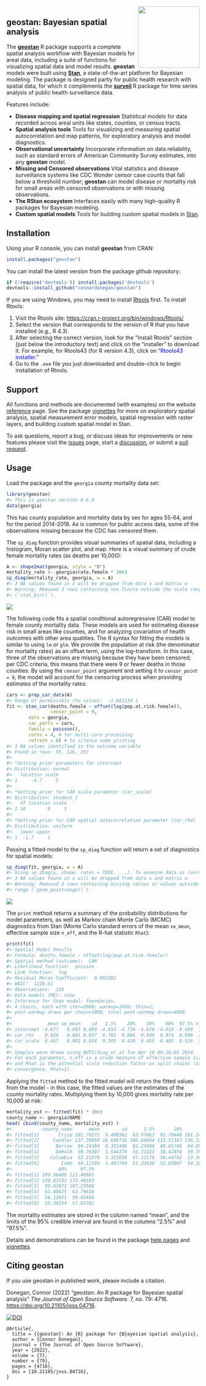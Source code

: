
<!-- README.md is generated from README.Rmd. Please edit that file -->

<img src="man/figures/logo.png" align="right" width="160" />

## geostan: Bayesian spatial analysis

The [**geostan**](https://connordonegan.github.io/geostan/) R package
supports a complete spatial analysis workflow with Bayesian models for
areal data, including a suite of functions for visualizing spatial data
and model results. **geostan** models were built using
[**Stan**](https://mc-stan.org), a state-of-the-art platform for
Bayesian modeling. The package is designed partly for public health
research with spatial data, for which it complements the
[**surveil**](https://connordonegan.github.io/surveil/) R package for
time series analysis of public health surveillance data.

Features include:

  - **Disease mapping and spatial regression** Statistical models for
    data recorded across areal units like states, counties, or census
    tracts.
  - **Spatial analysis tools** Tools for visualizing and measuring
    spatial autocorrelation and map patterns, for exploratory analysis
    and model diagnostics.  
  - **Observational uncertainty** Incorporate information on data
    reliability, such as standard errors of American Community Survey
    estimates, into any **geostan** model.
  - **Missing and Censored observations** Vital statistics and disease
    surveillance systems like CDC Wonder censor case counts that fall
    below a threshold number; **geostan** can model disease or mortality
    risk for small areas with censored observations or with missing
    observations.
  - **The RStan ecosystem** Interfaces easily with many high-quality R
    packages for Bayesian modeling.
  - **Custom spatial models** Tools for building custom spatial models
    in [Stan](https://mc-stan.org/).

## Installation

Using your R console, you can install **geostan** from CRAN:

``` r
install.packages("geostan")
```

You can install the latest version from the package github repository:

``` r
if (!require('devtools')) install.packages('devtools')
devtools::install_github("connordonegan/geostan")
```

If you are using Windows, you may need to install
[Rtools](https://cran.r-project.org/bin/windows/Rtools/) first. To
install Rtools:

1.  Visit the Rtools site:
    <https://cran.r-project.org/bin/windows/Rtools/>
2.  Select the version that corresponds to the version of R that you
    have installed (e.g., R 4.3).
3.  After selecting the correct version, look for the “Install Rtools”
    section (just below the introductory text) and click on the
    “installer” to download it. For example, for Rtools43 (for R
    version 4.3), click on “<span style="color:blue">Rtools43
    installer</span>.”
4.  Go to the `.exe` file you just downloaded and double-click to begin
    installation of Rtools.

## Support

All functions and methods are documented (with examples) on the website
[reference](https://connordonegan.github.io/geostan/reference/index.html)
page. See the package
[vignettes](https://connordonegan.github.io/geostan/articles/index.html)
for more on exploratory spatial analysis, spatial measurement error
models, spatial regression with raster layers, and building custom
spatial model in Stan.

To ask questions, report a bug, or discuss ideas for improvements or new
features please visit the
[issues](https://github.com/ConnorDonegan/geostan/issues) page, start a
[discussion](https://github.com/ConnorDonegan/geostan/discussions), or
submit a [pull request](https://github.com/ConnorDonegan/geostan/pulls).

## Usage

Load the package and the `georgia` county mortality data set:

``` r
library(geostan)
#> This is geostan version 0.6.0
data(georgia)
```

This has county population and mortality data by sex for ages 55-64, and
for the period 2014-2018. As is common for public access data, some of
the observations missing because the CDC has censored them.

The `sp_diag` function provides visual summaries of spatial data,
including a histogram, Moran scatter plot, and map. Here is a visual
summary of crude female mortality rates (as deaths per 10,000):

``` r
A <- shape2mat(georgia, style = "B")
mortality_rate <- georgia$rate.female * 10e3
sp_diag(mortality_rate, georgia, w = A)
#> 3 NA values found in x will be dropped from data x and matrix w
#> Warning: Removed 3 rows containing non-finite outside the scale range
#> (`stat_bin()`).
```

<img src="man/figures/README-unnamed-chunk-3-1.png" style="display: block; margin: auto;" />

The following code fits a spatial conditional autoregressive (CAR) model
to female county mortality data. These models are used for estimating
disease risk in small areas like counties, and for analyzing covariation
of health outcomes with other area qualities. The R syntax for fitting
the models is similar to using `lm` or `glm`. We provide the population
at risk (the denominator for mortality rates) as an offset term, using
the log-transform. In this case, three of the observations are missing
because they have been censored; per CDC criteria, this means that there
were 9 or fewer deaths in those counties. By using the `censor_point`
argument and setting it to `censor_point = 9`, the model will account
for the censoring process when providing estimates of the mortality
rates:

``` r
cars <- prep_car_data(A)
#> Range of permissible rho values:  -1.661134 1
fit <- stan_car(deaths.female ~ offset(log(pop.at.risk.female)),
                censor_point = 9,
        data = georgia,
        car_parts = cars,
        family = poisson(),
        cores = 4, # for multi-core processing
        refresh = 0) # to silence some printing
#> 3 NA values identified in the outcome variable
#> Found in rows: 55, 126, 157
#> 
#> *Setting prior parameters for intercept
#> Distribution: normal
#>   location scale
#> 1     -4.7     5
#> 
#> *Setting prior for CAR scale parameter (car_scale)
#> Distribution: student_t
#>   df location scale
#> 1 10        0     3
#> 
#> *Setting prior for CAR spatial autocorrelation parameter (car_rho)
#> Distribution: uniform
#>   lower upper
#> 1  -1.7     1
```

Passing a fitted model to the `sp_diag` function will return a set of
diagnostics for spatial models:

``` r
sp_diag(fit, georgia, w = A)
#> Using sp_diag(y, shape, rates = TRUE, ...). To examine data as (unstandardized) counts, use rates = FALSE.
#> 3 NA values found in x will be dropped from data x and matrix w
#> Warning: Removed 3 rows containing missing values or values outside the scale
#> range (`geom_pointrange()`).
```

<img src="man/figures/README-unnamed-chunk-5-1.png" style="display: block; margin: auto;" />

The `print` method returns a summary of the probability distributions
for model parameters, as well as Markov chain Monte Carlo (MCMC)
diagnostics from Stan (Monte Carlo standard errors of the mean
`se_mean`, effective sample size `n_eff`, and the R-hat statistic
`Rhat`):

``` r
print(fit)
#> Spatial Model Results 
#> Formula: deaths.female ~ offset(log(pop.at.risk.female))
#> Spatial method (outcome):  CAR 
#> Likelihood function:  poisson 
#> Link function:  log 
#> Residual Moran Coefficient:  0.002382 
#> WAIC:  1228.61 
#> Observations:  156 
#> Data models (ME): none
#> Inference for Stan model: foundation.
#> 4 chains, each with iter=2000; warmup=1000; thin=1; 
#> post-warmup draws per chain=1000, total post-warmup draws=4000.
#> 
#>             mean se_mean    sd   2.5%    20%    50%    80%  97.5% n_eff  Rhat
#> intercept -4.677   0.003 0.099 -4.855 -4.734 -4.676 -4.615 -4.498  1384 1.002
#> car_rho    0.926   0.001 0.057  0.781  0.886  0.940  0.974  0.996  2921 1.001
#> car_scale  0.457   0.001 0.034  0.395  0.428  0.455  0.485  0.526  3929 1.000
#> 
#> Samples were drawn using NUTS(diag_e) at Tue Apr 16 08:16:01 2024.
#> For each parameter, n_eff is a crude measure of effective sample size,
#> and Rhat is the potential scale reduction factor on split chains (at 
#> convergence, Rhat=1).
```

Applying the `fitted` method to the fitted model will return the fitted
values from the model - in this case, the fitted values are the
estimates of the county mortality rates. Multiplying them by 10,000
gives mortality rate per 10,000 at risk:

``` r
mortality_est <- fitted(fit) * 10e3
county_name <- georgia$NAME
head( cbind(county_name, mortality_est) )
#>           county_name      mean        sd      2.5%       20%       50%
#> fitted[1]       Crisp 101.70572  9.498562  83.97063  93.70448 101.24639
#> fitted[2]     Candler 137.39050 16.606716 106.86044 123.51343 136.32448
#> fitted[3]      Barrow  94.24360  6.351406  82.25888  88.85746  94.05780
#> fitted[4]      DeKalb  59.76307  1.544278  56.72223  58.42850  59.78620
#> fitted[5]    Columbia  53.31970  3.321858  47.13175  50.44742  53.30227
#> fitted[6]        Cobb  54.12199  1.467704  51.33636  52.85897  54.10105
#>                 80%     97.5%
#> fitted[1] 109.56469 121.40981
#> fitted[2] 150.82533 173.49393
#> fitted[3]  99.61073 107.25586
#> fitted[4]  61.08625  62.79658
#> fitted[5]  56.12651  59.92468
#> fitted[6]  55.34254  57.02782
```

The mortality estimates are stored in the column named “mean”, and the
limits of the 95% credible interval are found in the columns “2.5%” and
“97.5%”.

Details and demonstrations can be found in the package [help
pages](https://connordonegan.github.io/geostan/reference/index.html) and
[vignettes](https://connordonegan.github.io/geostan/articles/index.html).

## Citing geostan

If you use geostan in published work, please include a citation.

Donegan, Connor (2022) “geostan: An R package for Bayesian spatial
analysis” *The Journal of Open Source Software*. 7, no. 79: 4716.
<https://doi.org/10.21105/joss.04716>.

[![DOI](https://joss.theoj.org/papers/10.21105/joss.04716/status.svg)](https://doi.org/10.21105/joss.04716)

    @Article{,
      title = {{geostan}: An {R} package for {B}ayesian spatial analysis},
      author = {Connor Donegan},
      journal = {The Journal of Open Source Software},
      year = {2022},
      volume = {7},
      number = {79},
      pages = {4716},
      doi = {10.21105/joss.04716},
    }
